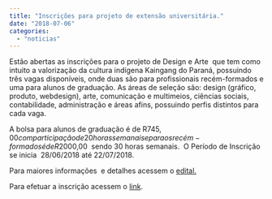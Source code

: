 ```yaml
---
title: "Inscrições para projeto de extensão universitária."
date: "2018-07-06"
categories: 
  - "noticias"
---
```



Estão abertas as inscrições para o projeto de Design e Arte  que tem como intuito a valorização da cultura indígena Kaingang do Paraná, possuindo três vagas disponíveis, onde duas são para profissionais recém-formados e uma para alunos de graduação. As áreas de seleção são: design (gráfico, produto, webdesign), arte, comunicação e multimeios, ciências sociais, contabilidade, administração e áreas afins, possuindo perfis distintos para cada vaga.

A bolsa para alunos de graduação é de R$745,00  com participação de 20 horas semanais e para os recém-formados é de R$2000,00  sendo 30 horas semanais.  O Período de Inscrição se inicia  28/06/2018 até 22/07/2018.

Para maiores informações  e detalhes acessem o [edital.](/img/antigo/2018/07/Edital-selecao-bolsista.pdf)

Para efetuar a inscrição acessem o [link](https://form.jotformz.com/70358368119664).
